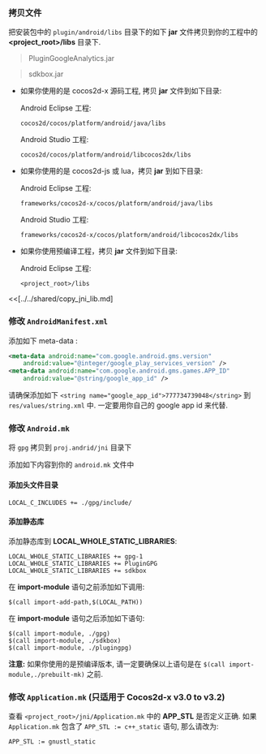 ### 拷贝文件

把安装包中的 `plugin/android/libs` 目录下的如下 __jar__ 文件拷贝到你的工程中的 __<project_root>/libs__ 目录下.

> PluginGoogleAnalytics.jar

> sdkbox.jar


* 如果你使用的是 cocos2d-x 源码工程, 拷贝 __jar__ 文件到如下目录:

	Android Eclipse 工程:
	```
	cocos2d/cocos/platform/android/java/libs
	```

	Android Studio 工程:
	```
	cocos2d/cocos/platform/android/libcocos2dx/libs
	```

* 如果你使用的是 cocos2d-js 或 lua，拷贝 __jar__ 到如下目录:

	Android Eclipse 工程:
	```
	frameworks/cocos2d-x/cocos/platform/android/java/libs
	```

	Android Studio 工程:
	```
	frameworks/cocos2d-x/cocos/platform/android/libcocos2dx/libs
	```

* 如果你使用预编译工程，拷贝 __jar__ 文件到如下目录:

	Android Eclipse 工程:
	```
	<project_root>/libs
	```

<<[../../shared/copy_jni_lib.md]


### 修改 `AndroidManifest.xml`

添加如下 meta-data :
```xml
<meta-data android:name="com.google.android.gms.version"
    android:value="@integer/google_play_services_version" />
<meta-data android:name="com.google.android.gms.games.APP_ID"
    android:value="@string/google_app_id" />
```
请确保添加如下 `<string name="google_app_id">777734739048</string>` 到 `res/values/string.xml` 中.
一定要用你自己的 google app id 来代替.

### 修改 `Android.mk`

将 `gpg` 拷贝到 `proj.andrid/jni` 目录下

添加如下内容到你的 `android.mk` 文件中

#### 添加头文件目录
```
LOCAL_C_INCLUDES += ./gpg/include/
```

#### 添加静态库

添加静态库到 __LOCAL_WHOLE_STATIC_LIBRARIES__:

```
LOCAL_WHOLE_STATIC_LIBRARIES += gpg-1
LOCAL_WHOLE_STATIC_LIBRARIES += PluginGPG
LOCAL_WHOLE_STATIC_LIBRARIES += sdkbox
```

在 __import-module__ 语句之前添加如下调用:

```
$(call import-add-path,$(LOCAL_PATH))
```

在 __import-module__ 语句之后添加如下语句:
```
$(call import-module, ./gpg)
$(call import-module, ./sdkbox)
$(call import-module, ./plugingpg)
```

  __注意:__ 如果你使用的是预编译版本, 请一定要确保以上语句是在 `$(call import-module,./prebuilt-mk)` 之前.

### 修改 `Application.mk` (只适用于 Cocos2d-x v3.0 to v3.2)
查看 `<project_root>/jni/Application.mk` 中的 __APP_STL__ 是否定义正确. 如果 `Application.mk` 包含了 `APP_STL := c++_static` 语句, 那么请改为:
```
APP_STL := gnustl_static
```
